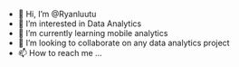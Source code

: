 - 👋 Hi, I’m @Ryanluutu
- 👀 I’m interested in Data Analytics
- 🌱 I’m currently learning mobile analytics
- 💞️ I’m looking to collaborate on any data analytics project
- 📫 How to reach me ...

<!---
Ryanluutu/Ryanluutu is a ✨ special ✨ repository because its `README.md` (this file) appears on your GitHub profile.
You can click the Preview link to take a look at your changes.
--->
